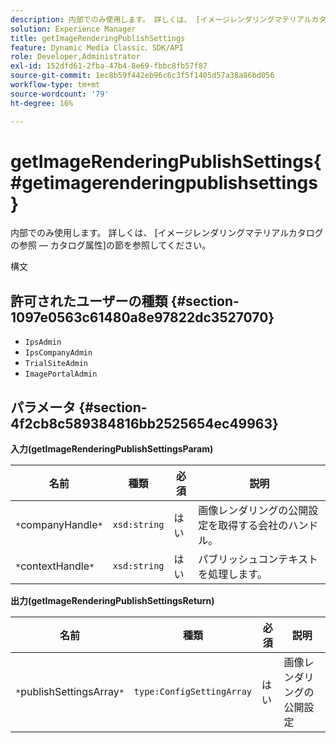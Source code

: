 ```yaml
---
description: 内部でのみ使用します。 詳しくは、 [イメージレンダリングマテリアルカタログの参照 — カタログ属性]の節を参照してください。
solution: Experience Manager
title: getImageRenderingPublishSettings
feature: Dynamic Media Classic、SDK/API
role: Developer,Administrator
exl-id: 152dfd61-2fba-47b4-8e69-fbbc8fb57f87
source-git-commit: 1ec8b59f442eb96c6c3f5f1405d57a38a86bd056
workflow-type: tm+mt
source-wordcount: '79'
ht-degree: 16%

---
```


# getImageRenderingPublishSettings{#getimagerenderingpublishsettings}

内部でのみ使用します。 詳しくは、 [イメージレンダリングマテリアルカタログの参照 — カタログ属性]の節を参照してください。

構文

## 許可されたユーザーの種類 {#section-1097e0563c61480a8e97822dc3527070}

* `IpsAdmin`
* `IpsCompanyAdmin`
* `TrialSiteAdmin`
* `ImagePortalAdmin`

## パラメータ {#section-4f2cb8c589384816bb2525654ec49963}

**入力(getImageRenderingPublishSettingsParam)**

| 名前 | 種類 | 必須 | 説明 |
|---|---|---|---|
| `*`companyHandle`*` | `xsd:string` | はい | 画像レンダリングの公開設定を取得する会社のハンドル。 |
| `*`contextHandle`*` | `xsd:string` | はい | パブリッシュコンテキストを処理します。 |

**出力(getImageRenderingPublishSettingsReturn)**

| 名前 | 種類 | 必須 | 説明 |
|---|---|---|---|
| `*`publishSettingsArray`*` | `type:ConfigSettingArray` | はい | 画像レンダリングの公開設定 |
